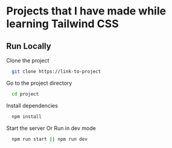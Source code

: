 # Projects that I have made while learning Tailwind CSS

## Run Locally

Clone the project

```bash
  git clone https://link-to-project
```

Go to the project directory

```bash
  cd project
```

Install dependencies

```bash
  npm install
```

Start the server Or Run in dev mode

```bash
  npm run start || npm run dev
```
